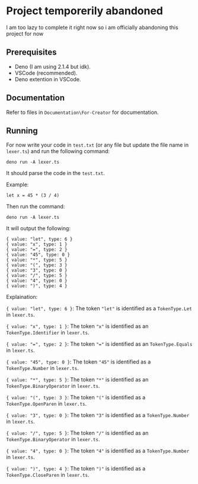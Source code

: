 # Project temporerily abandoned
I am too lazy to complete it right now so i am officially abandoning this project for now

## Prerequisites

- Deno (I am using 2.1.4 but idk).
- VSCode (recommended).
- Deno extention in VSCode.

## Documentation

Refer to files in `Documentation\For-Creator` for documentation.

## Running

For now write your code in `test.txt` (or any file but update the file name in `lexer.ts`) and run the following command:

```shell
deno run -A lexer.ts
```

It should parse the code in the `test.txt`.

Example:
```text
let x = 45 * (3 / 4)
```

Then run the command:
```shell
deno run -A lexer.ts
```

It will output the following:
```shell
{ value: "let", type: 6 }
{ value: "x", type: 1 }
{ value: "=", type: 2 }
{ value: "45", type: 0 }
{ value: "*", type: 5 }
{ value: "(", type: 3 }
{ value: "3", type: 0 }
{ value: "/", type: 5 }
{ value: "4", type: 0 }
{ value: ")", type: 4 }
```

Explaination:

`{ value: "let", type: 6 }`: The token `"let"` is identified as a `TokenType.Let` in `lexer.ts`.

`{ value: "x", type: 1 }`: The token `"x"` is identified as an `TokenType.Identifier` in `lexer.ts`.

`{ value: "=", type: 2 }`: The token `"="` is identified as an `TokenType.Equals` in `lexer.ts`.

`{ value: "45", type: 0 }`: The token `"45"` is identified as a `TokenType.Number` in `lexer.ts`.

`{ value: "*", type: 5 }`: The token `"*"` is identified as an `TokenType.BinaryOperator` in `lexer.ts`.

`{ value: "(", type: 3 }`: The token `"("` is identified as a `TokenType.OpenParen` in `lexer.ts`.

`{ value: "3", type: 0 }`: The token `"3"` is identified as a `TokenType.Number` in `lexer.ts`.

`{ value: "/", type: 5 }`: The token `"/"` is identified as an `TokenType.BinaryOperator` in `lexer.ts`.

`{ value: "4", type: 0 }`: The token `"4"` is identified as a `TokenType.Number` in `lexer.ts`.

`{ value: ")", type: 4 }`: The token `")"` is identified as a `TokenType.CloseParen` in `lexer.ts`.
